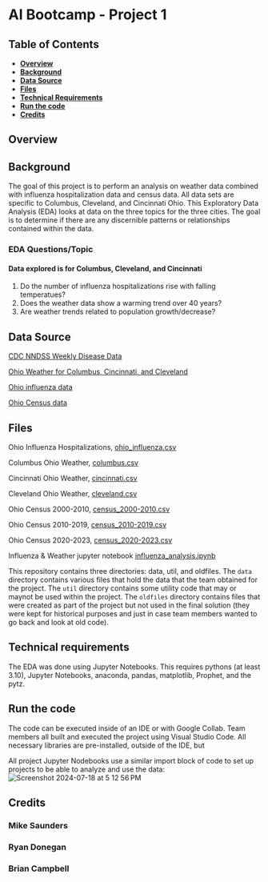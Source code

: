 # AI Bootcamp - Project 1

## Table of Contents
*  [**Overview**](#overview)
*  [**Background**](#background)
*  [**Data Source**](#data-source)
*  [**Files**](#files)
*  [**Technical Requirements**](#technical-requirements)
*  [**Run the code**](#run-the-code)
*  [**Credits**](#credits)

## Overview

## Background
The goal of this project is to perform an analysis on weather data combined with influenza hospitalization data and census data.  All data sets are specific to Columbus, Cleveland, and Cincinnati Ohio. This Exploratory Data Analysis (EDA) looks at data on the three topics for the three cities. The goal is to determine if there are any discernible patterns or relationships contained within the data. 

### EDA Questions/Topic
#### Data explored is for Columbus, Cleveland, and Cincinnati
1. Do the number of influenza hospitalizations rise with falling temperatues?
2. Does the weather data show a warming trend over 40 years?
3. Are weather trends related to population growth/decrease?

## Data Source

[CDC NNDSS Weekly Disease Data](https://data.cdc.gov/NNDSS/NNDSS-Weekly-Data/x9gk-5huc/about_data)

[Ohio Weather for Columbus, Cincinnati, and Cleveland](https://openweathermap.org/)

[Ohio influenza data](https://odh.ohio.gov/know-our-programs/seasonal-influenza/ohio-flu-activity/ohio-flu-activity)

[Ohio Census data](https://data.census.gov/)

## Files

Ohio Influenza Hospitalizations, [ohio_influenza.csv](https://github.com/brian-campbell/ai-bootcamp-project-1/blob/main/data/ohio_influenza.csv)

Columbus Ohio Weather, [columbus.csv](https://github.com/brian-campbell/ai-bootcamp-project-1/blob/main/data/columbus.csv)

Cincinnati Ohio Weather, [cincinnati.csv](https://github.com/brian-campbell/ai-bootcamp-project-1/blob/main/data/cincinnati.csv)

Cleveland Ohio Weather, [cleveland.csv](https://github.com/brian-campbell/ai-bootcamp-project-1/blob/main/data/cleveland.csv)

Ohio Census 2000-2010, [census_2000-2010.csv](https://github.com/brian-campbell/ai-bootcamp-project-1/blob/main/data/census_2000-2010.csv)

Ohio Census 2010-2019, [census_2010-2019.csv](https://github.com/brian-campbell/ai-bootcamp-project-1/blob/main/data/census_2010-2019.csv)

Ohio Census 2020-2023, [census_2020-2023.csv](https://github.com/brian-campbell/ai-bootcamp-project-1/blob/main/data/census_2020-2023.csv)

Influenza & Weather jupyter notebook [influenza_analysis.ipynb](https://github.com/brian-campbell/ai-bootcamp-project-1/blob/main/influenza_analysis.ipynb)

This repository contains three directories: data, util, and oldfiles. The `data` directory contains various files that hold the data that the team obtained for the project. The `util` directory contains some utility code that may or maynot be used within the project. The `oldfiles` directory contains files that were created as part of the project but not used in the final solution (they were kept for historical purposes and just in case team members wanted to go back and look at old code).

## Technical requirements
The EDA was done using Jupyter Notebooks. This requires pythons (at least 3.10), Jupyter Notebooks, anaconda, pandas, matplotlib, Prophet, and the pytz.

## Run the code
The code can be executed inside of an IDE or with Google Collab. Team members all built and executed the project using Visual Studio Code. All necessary libraries are pre-installed, outside of the IDE, but 

All project Jupyter Nodebooks use a similar import block of code to set up projects to be able to analyze and use the data:
![Screenshot 2024-07-18 at 5 12 56 PM](https://github.com/user-attachments/assets/516613fb-e6ce-4501-b87c-835781654cf0)


## Credits
### Mike Saunders
### Ryan Donegan
### Brian Campbell

